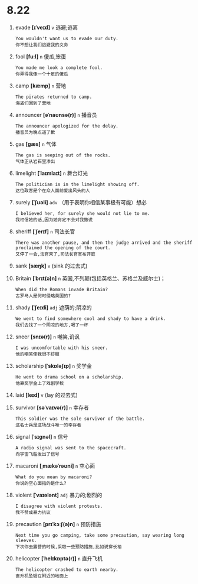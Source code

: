 # 8.22

1. evade **[ɪˈveɪd]** `v` 逃避;逃离

   ```
   You wouldn't want us to evade our duty.
   你不想让我们逃避我的义务
   ```

2. fool **[fuːl]** `n` 傻瓜,笨蛋

   ```
   You made me look a complete fool.
   你弄得我像一个十足的傻瓜
   ```

3. camp **[kæmp]** `n` 营地

   ```
   The pirates returned to camp.
   海盗们回到了营地
   ```

4. announcer **[əˈnaʊnsə(r)]** `n` 播音员

   ```
   The announcer apologized for the delay.
   播音员为晚点道了歉
   ```

5. gas **[ɡæs]** `n` 气体

   ```
   The gas is seeping out of the rocks.
   气体正从岩石里渗出
   ```

6. limelight **[ˈlaɪmlaɪt]** `n` 舞台灯光

   ```
   The politician is in the limelight showing off.
   这位政客是个在众人面前爱出风头的人
   ```

7. surely **[ˈʃʊəli]** `adv` （用于表明你相信某事极有可能）想必

   ```
   I believed her, for surely she would not lie to me.
   我相信她的话,因为她肯定不会对我撒谎
   ```

8. sheriff **[ˈʃerɪf]** `n` 司法长官

   ```
   There was another pause, and then the judge arrived and the sheriff proclaimed the opening of the court.
   又停了一会,法官来了,司法长官宣布开庭
   ```

9. sank **[sæŋk]** `v` (sink 的过去式)

10. Britain **[ˈbrɪt(ə)n]** `n` 英国,不列颠(包括英格兰、苏格兰及威尔士)；

    ```
    When did the Romans invade Britain?
    古罗马人是何时侵略英国的?
    ```

11. shady **[ˈʃeɪdi]** `adj` 遮荫的;阴凉的

    ```
    We went to find somewhere cool and shady to have a drink.
    我们去找了一个阴凉的地方,喝了一杯
    ```

12. sneer **[snɪə(r)]** `n` 嘲笑,讥讽

    ```
    I was uncomfortable with his sneer.
    他的嘲笑使我很不舒服
    ```

13. scholarship **[ˈskɒləʃɪp]** `n` 奖学金

    ```
    He went to drama school on a scholarship.
    他靠奖学金上了戏剧学校
    ```

14. laid **[leɪd]** `v` (lay 的过去式)

15. survivor **[səˈvaɪvə(r)]** `n` 幸存者

    ```
    This soldier was the sole survivor of the battle.
    这名士兵是这场战斗唯一的幸存者
    ```

16. signal **[ˈsɪɡnəl]** `n` 信号

    ```
    A radio signal was sent to the spacecraft.
    向宇宙飞船发出了信号
    ```

17. macaroni **[ˌmækəˈrəʊni]** `n` 空心面

    ```
    What do you mean by macaroni?
    你说的空心面指的是什么?
    ```

18. violent **[ˈvaɪələnt]** `adj` 暴力的;剧烈的

    ```
    I disagree with violent protests.
    我不赞成暴力抗议
    ```

19. precaution **[prɪˈkɔːʃ(ə)n]** `n` 预防措施

    ```
    Next time you go camping, take some precaution, say wearing long sleeves.
    下次你去露营的时候,采取一些预防措施,比如说穿长袖
    ```

20. helicopter **[ˈhelɪkɒptə(r)]** `n` 直升飞机
    ```
    The helicopter crashed to earth nearby.
    直升机坠毁在附近的地面上
    ```
